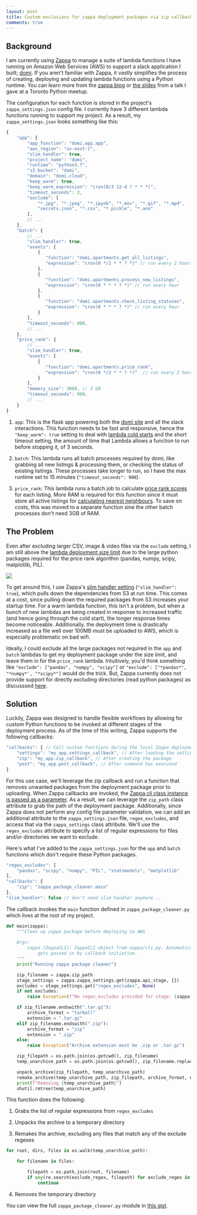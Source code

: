 ```yaml
---
layout: post
title: Custom exclusions for zappa deployment packages via zip callbacks
comments: true
---
```


## Background

I am currently using [Zappa](https://github.com/Miserlou/Zappa) to manage a suite of lambda functions I have running on Amazon Web Services (AWS) to support a slack application I built; [domi](https://domi.cloud/). If you aren't familiar with Zappa, it vastly simplifies the process of creating, deploying and updating lambda functions using a Python runtime. You can learn more from the [zappa blog](https://github.com/Miserlou/zappa-blog) or [the slides](https://ianwhitestone.work/slides/python-meetup-sept-2019.html) from a talk I gave at a Toronto Python meetup.

The configuration for each function is stored in the project's `zappa_settings.json` config file. I currently have 3 different lambda functions running to support my project. As a result, my `zappa_settings.json` looks something like this:


```javascript
{
    "app": {
        "app_function": "domi.app.app",
        "aws_region": "us-east-1",
        "slim_handler": true,
        "project_name": "domi",
        "runtime": "python3.7",
        "s3_bucket": "domi",
        "domain": "domi.cloud",
        "keep_warm": true,
        "keep_warm_expression": "cron(0/3 12-4 ? * * *)",
        "timeout_seconds": 3,
        "exclude": [
            "*.jpg", "*.jpeg", "*.ipynb", "*.mov", "*.gif", "*.mp4",
            "secrets.json", "*.csv", "*.pickle", "*.ann"
        ],
        // ...
    },
    "batch": {
        // ...
        "slim_handler": true,
        "events": [
            {
               "function": "domi.apartments.get_all_listings",
               "expression": "cron(0 */2 * * ? *)" // run every 2 hours
            },
            {
               "function": "domi.apartments.process_new_listings",
               "expression": "cron(0 * * * ? *)" // run every hour
            },
            {
               "function": "domi.apartments.check_listing_statuses",
               "expression": "cron(0 * * * ? *)" // run every hour
            }
        ],
        "timeout_seconds": 900,
        // ...
    },
    "price_rank": {
        // ...
        "slim_handler": true,
        "events": [
            {
               "function": "domi.apartments.price_rank",
               "expression": "cron(0 */2 * * ? *)"  // run every 2 hours
            }
        ],
        "memory_size": 3000, // 3 GB
        "timeout_seconds": 900,
        // ...
    }
}
```

1) `app`: This is the flask app powering both the [domi site](https://domi.cloud/) and all the slack interactions. This function needs to be fast and responsive, hence the `"keep_warm": true` setting to deal with [lambda cold starts](https://mikhail.io/serverless/coldstarts/aws/) and the short timeout setting, the amount of time that Lambda allows a function to run before stopping it, of 3 seconds.

2) `batch`: This lambda runs all batch processes required by domi, like grabbing all new listings & processing them, or checking the status of existing listings. These processes take longer to run, so I have the max runtime set to 15 minutes (`"timeout_seconds": 900`).

3) `price_rank`: This lambda runs a batch job to calculate [price rank scores](https://ianwhitestone.work/slides/pycon-canada-2019.html#/5/37) for each listing. More RAM is required for this function since it must store all active listings for [calculating nearest neighbours](https://ianwhitestone.work/slides/pycon-canada-2019.html#/5/21). To save on costs, this was moved to a separate function sine the other batch processes don't need 3GB of RAM.

## The Problem

Even after excluding larger CSV, image & video files via the `exclude` setting, I am still above the [lambda deployment size limit](https://dzone.com/articles/exploring-aws-lambda-deployment-limits) due to the large python packages required for the price rank algorithm (pandas, numpy, scipy, matplotlib, PIL). 

<img src="{{ site.baseurl }}{% link images/zappa-zip-callback/package_sizes.png %}">

To get around this, I use Zappa's [slim handler setting](https://github.com/Miserlou/Zappa#large-projects) (`"slim_handler": true`), which pulls down the dependencies from S3 at run time. This comes at a cost, since pulling down the required packages from S3 increases your startup time. For a warm lambda function, this isn't a problem, but when a bunch of new lambdas are being created in response to increased traffic (and hence going through the cold start), the longer response times become noticeable. Additionally, the deployment time is drastically increased as a file well over 100MB must be uploaded to AWS, which is especially problematic on bad wifi.

Ideally, I could exclude all the large packages not required in the `app` and `batch` lambdas to get my deployment package under the size limit, and leave them in for the `price_rank` lambda. Intuitively, you'd think something like `"exclude": ["pandas", "numpy", "scipy"]` or `"exclude": ["*pandas*", "*numpy*', "*scipy*"]` would do the trick. But, Zappa currently does not provide support for directly excluding directories (read python packages) as discusssed [here](https://github.com/Miserlou/Zappa/issues/692#issuecomment-283012663). 


## Solution

Luckily, Zappa was designed to handle flexible workflows by allowing for custom Python functions to be invoked at different stages of the deployment process. As of the time of this writing, Zappa supports the following callbacks:

```javascript
"callbacks": { // Call custom functions during the local Zappa deployment/update process
    "settings": "my_app.settings_callback", // After loading the settings
    "zip": "my_app.zip_callback", // After creating the package
    "post": "my_app.post_callback", // After command has executed
}
```

For this use case, we'll leverage the zip callback and run a function that removes unwanted packages from the deployment package prior to uploading. When Zappa callbacks are invoked, the [Zappa cli class instance is passed as a parameter](https://github.com/Miserlou/Zappa/blob/60fbb55fffa762a85e79e756f2a1373832d78320/zappa/cli.py#L1979-L1980). As a result, we can leverage the `zip_path` class attribute to grab the path of the deployment package. Additionally, since Zappa does not perform any config file parameter validation, we can add an additional attribute to the `zappa_settings.json` file, `regex_excludes`, and access that via the `zappa_settings` class attribute. We'll use the `regex_excludes` attribute to specify a list of regular expressions for files and/or directories we want to exclude. 

Here's what I've added to the `zappa_settings.json` for the `app` and `batch` functions which don't require these Python packages.

```javascript
"regex_excludes": [
    "pandas", "scipy", "numpy", "PIL", "statsmodels", "matplotlib"
],
"callbacks": {
    "zip": "zappa_package_cleaner.main"
},
"slim_handler": false // don't need slim handler anymore...
```

The callback invokes the `main` function defined in `zappa_package_cleaner.py` which lives at the root of my project.

```python
def main(zappa):
    """Clean up zappa package before deploying to AWS
    
    Args:
        zappa (ZappaCLI): ZappaCLI object from zappa/cli.py. Automatically
            gets passed in by callback initiation.
    """
    print("Running zappa package cleaner")

    zip_filename = zappa.zip_path
    stage_settings = zappa.zappa_settings.get(zappa.api_stage, {})
    excludes = stage_settings.get("regex_excludes", None)
    if not excludes:
        raise Exception(f"No regex_excludes provided for stage: {zappa.api_stage}")

    if zip_filename.endswith(".tar.gz"):
        archive_format = "tarball"
        extension = ".tar.gz"
    elif zip_filename.endswith(".zip"):
        archive_format = "zip"
        extension = ".zip"
    else:
        raise Exception("Archive extension must be .zip or .tar.gz")

    zip_filepath = os.path.join(os.getcwd(), zip_filename)
    temp_unarchive_path = os.path.join(os.getcwd(), zip_filename.replace(extension, ""))

    unpack_archive(zip_filepath, temp_unarchive_path)
    remake_archive(temp_unarchive_path, zip_filepath, archive_format, excludes)
    print(f"Removing {temp_unarchive_path}")
    shutil.rmtree(temp_unarchive_path)
```

This function does the following:

1) Grabs the list of regular expressions from `regex_excludes`

2) Unpacks the archive to a temporary directory

3) Remakes the archive, excluding any files that match any of the exclude regexes

```python
for root, dirs, files in os.walk(temp_unarchive_path):

    for filename in files:

        filepath = os.path.join(root, filename)
        if any(re.search(exclude_regex, filepath) for exclude_regex in excludes):
            continue
```

4) Removes the temporary directory


You can view the full `zappa_package_cleaner.py` module in [this gist](https://gist.github.com/ian-whitestone/a3452fe38fda9025631045381a18a6df).
